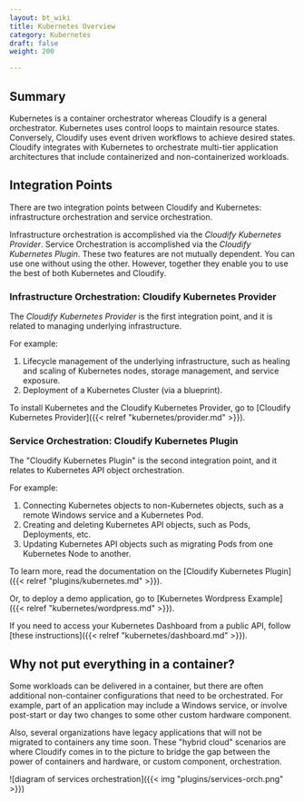 ```yaml
---
layout: bt_wiki
title: Kubernetes Overview
category: Kubernetes
draft: false
weight: 200

---
```

## Summary

Kubernetes is a container orchestrator whereas Cloudify is a general orchestrator. Kubernetes uses control loops to maintain resource states. Conversely, Cloudify uses event driven workflows to achieve desired states. Cloudify integrates with Kubernetes to orchestrate multi-tier application architectures that include containerized and non-containerized workloads.

## Integration Points

There are two integration points between Cloudify and Kubernetes: infrastructure orchestration and service orchestration.

Infrastructure orchestration is accomplished via the _Cloudify Kubernetes Provider_. Service Orchestration is accomplished via the _Cloudify Kubernetes Plugin_. These two features are not mutually dependent. You can use one without using the other. However, together they enable you to use the best of both Kubernetes and Cloudify.

### Infrastructure Orchestration: Cloudify Kubernetes Provider

The _Cloudify Kubernetes Provider_ is the first integration point, and it is related to managing underlying infrastructure.

For example:

1. Lifecycle management of the underlying infrastructure, such as healing and scaling of Kubernetes nodes, storage management, and service exposure.
1. Deployment of a Kubernetes Cluster (via a blueprint).

To install Kubernetes and the Cloudify Kubernetes Provider, go to [Cloudify Kubernetes Provider]({{< relref "kubernetes/provider.md" >}}).


### Service Orchestration: Cloudify Kubernetes Plugin

The "Cloudify Kubernetes Plugin" is the second integration point, and it relates to Kubernetes API object orchestration.

For example:

1. Connecting Kubernetes objects to non-Kubernetes objects, such as a remote Windows service and a Kubernetes Pod.
1. Creating and deleting Kubernetes API objects, such as Pods, Deployments, etc.
1. Updating Kubernetes API objects such as migrating Pods from one Kubernetes Node to another.

To learn more, read the documentation on the [Cloudify Kubernetes Plugin]({{< relref "plugins/kubernetes.md" >}}).

Or, to deploy a demo application, go to [Kubernetes Wordpress Example]({{< relref "kubernetes/wordpress.md" >}}).

If you need to access your Kubernetes Dashboard from a public API, follow [these instructions]({{< relref "kubernetes/dashboard.md" >}}).

## Why not put everything in a container?

Some workloads can be delivered in a container, but there are often additional non-container configurations that need to be orchestrated. For example, part of an application may include a Windows service, or involve post-start or day two changes to some other custom hardware component.

Also, several organizations have legacy applications that will not be migrated to containers any time soon. These "hybrid cloud" scenarios are where Cloudify comes in to the picture to bridge the gap between the power of containers and hardware, or custom component, orchestration.

![diagram of services orchestration]({{< img "plugins/services-orch.png" >}})
